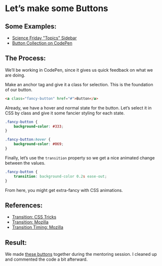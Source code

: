 # Let’s make some Buttons

## Some Examples:

- [Science Friday "Topics" Sidebar](http://www.sciencefriday.com)
- [Button Collection on CodePen](http://codepen.io/collection/CrgJj/)

## The Process:

We’ll be working in CodePen, since it gives us quick feedback on what we are doing.

Make an anchor tag and give it a class for selection. This is the foundation of our button.

```html
<a class="fancy-button" href="#">Button</a>
```

Already, we have a hover and normal state for the button. Let’s select it in CSS by class and give it some fancier styling for each state.

```css
.fancy-button {
	background-color: #333;
}

.fancy-button:hover {
	background-color: #069;
}
```

Finally, let’s use the `transition` property so we get a nice animated change between the values.

```css
.fancy-button {
	transition: background-color 0.2s ease-out;
}
```

From here, you might get extra-fancy with CSS animations.

## References:
- [Transition: CSS Tricks](http://css-tricks.com/almanac/properties/t/transition/)
- [Transition: Mozilla](https://developer.mozilla.org/en-US/docs/Web/CSS/transition)
- [Transition Timing: Mozilla](https://developer.mozilla.org/en-US/docs/Web/CSS/transition-timing-function)

## Result:

We made [these buttons](http://codepen.io/sansumbrella/pen/xzkdl) together during the mentoring session. I cleaned up and commented the code a bit afterward.
